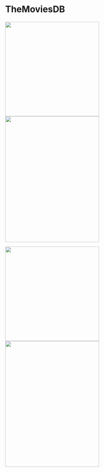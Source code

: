 # TheMoviesDB


###
<img width="300"   src="https://user-images.githubusercontent.com/39907533/89515959-9ed7e900-d7f9-11ea-9787-d33de1dd4885.jpeg"> <img width="300" height="400"  src="https://user-images.githubusercontent.com/39907533/89515954-9da6bc00-d7f9-11ea-9f3f-2f18e3e98e60.jpeg">

<img width="300"   src="https://user-images.githubusercontent.com/39907533/89515949-9bdcf880-d7f9-11ea-9fbe-a201ee3b2f23.jpeg"><img width="300" height="400"  src="https://user-images.githubusercontent.com/39907533/89515935-98497180-d7f9-11ea-9cae-c7d0bc492883.jpeg">

